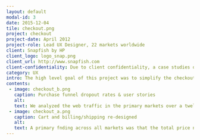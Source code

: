 ```yaml
---
layout: default
modal-id: 3
date: 2015-12-04
tile: checkout.png
project: checkout
project-date: April 2012
project-role: Lead UX Designer, 22 markets worldwide
client: Snapfish by HP
client_logo: logo_snap.png
client_url: http://www.snapfish.com
client-confidentiality: Due to client confidentiality, a case studies of this projects is only available on request.
category: UX
intro: The high level goal of this project was to simplify the checkout flow and improve reliability by decreasing errors. The design also needed to scale to meet different market requirements worldwide. 
contents:
 - image: checkout_b.png
   caption: Purchase funnel dropout rates & user stories
   alt:
   text: We analyzed the web traffic in the primary markets over a twelve month period, collected feedback from the customer service team and conducted usability testing. All of this allowed us to fully understand customers' pain points and where they were dropping off.
 - image: checkout_a.png
   caption: Cart and billing/shipping re-designed
   alt:
   text: A primary fnding across all markets was that the total price needed to displayed upfront on the cart page and not for the first time on the review page. This meant any coupons or offers, shipping options or deleted products needed to immediately be reflected in the total price. The first phsase of the re-design brought all the redemption flows onto the cart page, once this was stable a second design phase was kicked off to also integrate the shipping and pick-up choices. 
---
```

